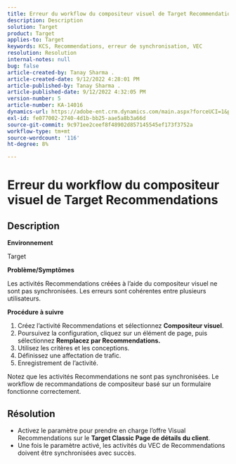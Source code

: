 ```yaml
---
title: Erreur du workflow du compositeur visuel de Target Recommendations
description: Description
solution: Target
product: Target
applies-to: Target
keywords: KCS, Recommendations, erreur de synchronisation, VEC
resolution: Resolution
internal-notes: null
bug: false
article-created-by: Tanay Sharma .
article-created-date: 9/12/2022 4:28:01 PM
article-published-by: Tanay Sharma .
article-published-date: 9/12/2022 4:32:05 PM
version-number: 5
article-number: KA-14016
dynamics-url: https://adobe-ent.crm.dynamics.com/main.aspx?forceUCI=1&pagetype=entityrecord&etn=knowledgearticle&id=4bbfbbd8-b732-ed11-9db1-002248086735
exl-id: fe077002-2740-4d1b-bb25-aae5a8b3a66d
source-git-commit: 9c971ee2ceef8f48902d857145545ef173f3752a
workflow-type: tm+mt
source-wordcount: '116'
ht-degree: 8%

---
```


# Erreur du workflow du compositeur visuel de Target Recommendations

## Description


<b>Environnement</b>

Target



<b>Problème/Symptômes</b>

Les activités Recommendations créées à l’aide du compositeur visuel ne sont pas synchronisées. Les erreurs sont cohérentes entre plusieurs utilisateurs.

<b>Procédure à suivre</b>

1. Créez l’activité Recommendations et sélectionnez <b>Compositeur visuel</b>.
2. Poursuivez la configuration, cliquez sur un élément de page, puis sélectionnez <b>Remplacez par Recommendations.</b>
3. Utilisez les critères et les conceptions.
4. Définissez une affectation de trafic.
5. Enregistrement de l’activité.




Notez que les activités Recommendations ne sont pas synchronisées. Le workflow de recommandations de compositeur basé sur un formulaire fonctionne correctement.


## Résolution


- Activez le paramètre pour prendre en charge l’offre Visual Recommendations sur le <b>Target Classic </b> <b>Page de détails du client</b>.
- Une fois le paramètre activé, les activités du VEC de Recommendations doivent être synchronisées avec succès.
